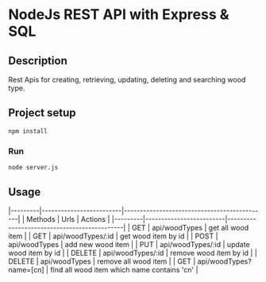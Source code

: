 # NodeJs REST API with Express & SQL

## Description

Rest Apis for creating, retrieving, updating, deleting and searching wood type.

## Project setup
```
npm install
```

### Run
```
node server.js
```

## Usage
|---------|-------------------------|---------------------------------------------|
| Methods | Urls                    | Actions                                     |
|---------|-------------------------|---------------------------------------------|
| GET     | api/woodTypes           | get all wood item                           |
| GET     | api/woodTypes/:id       | get wood item by id                         |
| POST    | api/woodTypes           | add new wood item                           |
| PUT     | api/woodTypes/:id       | update wood item by id                      |
| DELETE  | api/woodTypes/:id       | remove wood item by id                      |
| DELETE  | api/woodTypes           | remove all wood item                        |
| GET     | api/woodTypes?name=[cn] | find all wood item which name contains 'cn' |